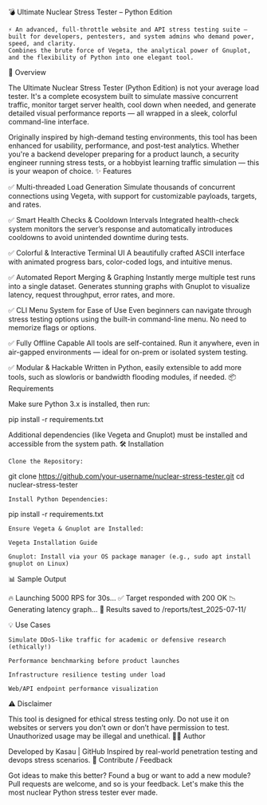💣 Ultimate Nuclear Stress Tester – Python Edition

    ⚡ An advanced, full-throttle website and API stress testing suite – built for developers, pentesters, and system admins who demand power, speed, and clarity.
    Combines the brute force of Vegeta, the analytical power of Gnuplot, and the flexibility of Python into one elegant tool.

🚀 Overview

The Ultimate Nuclear Stress Tester (Python Edition) is not your average load tester. It's a complete ecosystem built to simulate massive concurrent traffic, monitor target server health, cool down when needed, and generate detailed visual performance reports — all wrapped in a sleek, colorful command-line interface.

Originally inspired by high-demand testing environments, this tool has been enhanced for usability, performance, and post-test analytics. Whether you're a backend developer preparing for a product launch, a security engineer running stress tests, or a hobbyist learning traffic simulation — this is your weapon of choice.
✨ Features

✅ Multi-threaded Load Generation
Simulate thousands of concurrent connections using Vegeta, with support for customizable payloads, targets, and rates.

✅ Smart Health Checks & Cooldown Intervals
Integrated health-check system monitors the server’s response and automatically introduces cooldowns to avoid unintended downtime during tests.

✅ Colorful & Interactive Terminal UI
A beautifully crafted ASCII interface with animated progress bars, color-coded logs, and intuitive menus.

✅ Automated Report Merging & Graphing
Instantly merge multiple test runs into a single dataset. Generates stunning graphs with Gnuplot to visualize latency, request throughput, error rates, and more.

✅ CLI Menu System for Ease of Use
Even beginners can navigate through stress testing options using the built-in command-line menu. No need to memorize flags or options.

✅ Fully Offline Capable
All tools are self-contained. Run it anywhere, even in air-gapped environments — ideal for on-prem or isolated system testing.

✅ Modular & Hackable
Written in Python, easily extensible to add more tools, such as slowloris or bandwidth flooding modules, if needed.
📦 Requirements

Make sure Python 3.x is installed, then run:

pip install -r requirements.txt

Additional dependencies (like Vegeta and Gnuplot) must be installed and accessible from the system path.
🛠️ Installation

    Clone the Repository:

git clone https://github.com/your-username/nuclear-stress-tester.git
cd nuclear-stress-tester

    Install Python Dependencies:

pip install -r requirements.txt

    Ensure Vegeta & Gnuplot are Installed:

    Vegeta Installation Guide

    Gnuplot: Install via your OS package manager (e.g., sudo apt install gnuplot on Linux)

📊 Sample Output

🔥 Launching 5000 RPS for 30s...
✅ Target responded with 200 OK
📉 Generating latency graph...
💾 Results saved to /reports/test_2025-07-11/

💡 Use Cases

    Simulate DDoS-like traffic for academic or defensive research (ethically!)

    Performance benchmarking before product launches

    Infrastructure resilience testing under load

    Web/API endpoint performance visualization

⚠️ Disclaimer

This tool is designed for ethical stress testing only.
Do not use it on websites or servers you don’t own or don’t have permission to test. Unauthorized usage may be illegal and unethical.
👨‍💻 Author

Developed by Kasau | GitHub
Inspired by real-world penetration testing and devops stress scenarios.
🌟 Contribute / Feedback

Got ideas to make this better? Found a bug or want to add a new module?
Pull requests are welcome, and so is your feedback. Let's make this the most nuclear Python stress tester ever made.
